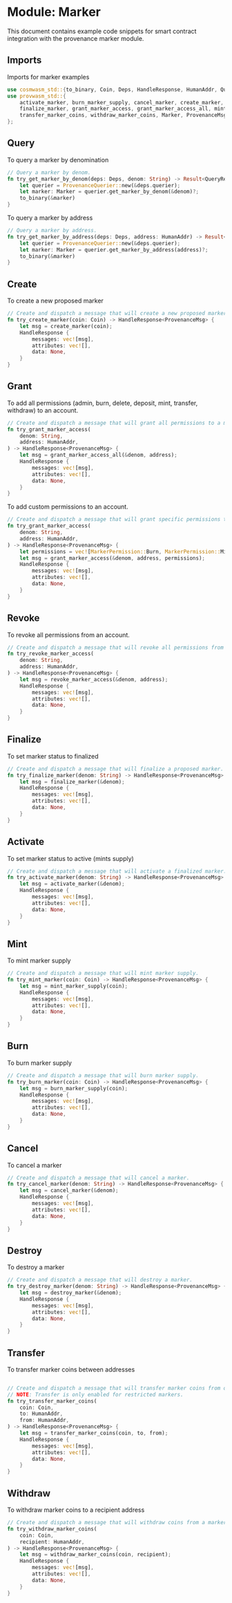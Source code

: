 # Module: Marker

This document contains example code snippets for smart contract integration with the provenance
marker module.

## Imports

Imports for marker examples

```rust
use cosmwasm_std::{to_binary, Coin, Deps, HandleResponse, HumanAddr, QueryResponse, StdError};
use provwasm_std::{
    activate_marker, burn_marker_supply, cancel_marker, create_marker, destroy_marker,
    finalize_marker, grant_marker_access, grant_marker_access_all, mint_marker_supply,
    transfer_marker_coins, withdraw_marker_coins, Marker, ProvenanceMsg, ProvenanceQuerier,
};
```

## Query

To query a marker by denomination

```rust
// Query a marker by denom.
fn try_get_marker_by_denom(deps: Deps, denom: String) -> Result<QueryResponse, StdError> {
    let querier = ProvenanceQuerier::new(&deps.querier);
    let marker: Marker = querier.get_marker_by_denom(&denom)?;
    to_binary(&marker)
}
```

To query a marker by address

```rust
// Query a marker by address.
fn try_get_marker_by_address(deps: Deps, address: HumanAddr) -> Result<QueryResponse, StdError> {
    let querier = ProvenanceQuerier::new(&deps.querier);
    let marker: Marker = querier.get_marker_by_address(address)?;
    to_binary(&marker)
}
```

## Create

To create a new proposed marker

```rust
// Create and dispatch a message that will create a new proposed marker.
fn try_create_marker(coin: Coin) -> HandleResponse<ProvenanceMsg> {
    let msg = create_marker(coin);
    HandleResponse {
        messages: vec![msg],
        attributes: vec![],
        data: None,
    }
}
```

## Grant

To add all permissions (admin, burn, delete, deposit, mint, transfer, withdraw) to an account.

```rust
// Create and dispatch a message that will grant all permissions to a marker for an address.
fn try_grant_marker_access(
    denom: String,
    address: HumanAddr,
) -> HandleResponse<ProvenanceMsg> {
    let msg = grant_marker_access_all(&denom, address);
    HandleResponse {
        messages: vec![msg],
        attributes: vec![],
        data: None,
    }
}
```

To add custom permissions to an account.

```rust
// Create and dispatch a message that will grant specific permissions to a marker for an address.
fn try_grant_marker_access(
    denom: String,
    address: HumanAddr,
) -> HandleResponse<ProvenanceMsg> {
    let permissions = vec![MarkerPermission::Burn, MarkerPermission::Mint];
    let msg = grant_marker_access(&denom, address, permissions);
    HandleResponse {
        messages: vec![msg],
        attributes: vec![],
        data: None,
    }
}
```

## Revoke

To revoke all permissions from an account.

```rust
// Create and dispatch a message that will revoke all permissions from a marker for an address.
fn try_revoke_marker_access(
    denom: String,
    address: HumanAddr,
) -> HandleResponse<ProvenanceMsg> {
    let msg = revoke_marker_access(&denom, address);
    HandleResponse {
        messages: vec![msg],
        attributes: vec![],
        data: None,
    }
}
```

## Finalize

To set marker status to finalized

```rust
// Create and dispatch a message that will finalize a proposed marker.
fn try_finalize_marker(denom: String) -> HandleResponse<ProvenanceMsg> {
    let msg = finalize_marker(&denom);
    HandleResponse {
        messages: vec![msg],
        attributes: vec![],
        data: None,
    }
}
```

## Activate

To set marker status to active (mints supply)

```rust
// Create and dispatch a message that will activate a finalized marker.
fn try_activate_marker(denom: String) -> HandleResponse<ProvenanceMsg> {
    let msg = activate_marker(&denom);
    HandleResponse {
        messages: vec![msg],
        attributes: vec![],
        data: None,
    }
}
```

## Mint

To mint marker supply

```rust
// Create and dispatch a message that will mint marker supply.
fn try_mint_marker(coin: Coin) -> HandleResponse<ProvenanceMsg> {
    let msg = mint_marker_supply(coin);
    HandleResponse {
        messages: vec![msg],
        attributes: vec![],
        data: None,
    }
}
```

## Burn

To burn marker supply

```rust
// Create and dispatch a message that will burn marker supply.
fn try_burn_marker(coin: Coin) -> HandleResponse<ProvenanceMsg> {
    let msg = burn_marker_supply(coin);
    HandleResponse {
        messages: vec![msg],
        attributes: vec![],
        data: None,
    }
}
```

## Cancel

To cancel a marker

```rust
// Create and dispatch a message that will cancel a marker.
fn try_cancel_marker(denom: String) -> HandleResponse<ProvenanceMsg> {
    let msg = cancel_marker(&denom);
    HandleResponse {
        messages: vec![msg],
        attributes: vec![],
        data: None,
    }
}
```

## Destroy

To destroy a marker

```rust
// Create and dispatch a message that will destroy a marker.
fn try_destroy_marker(denom: String) -> HandleResponse<ProvenanceMsg> {
    let msg = destroy_marker(&denom);
    HandleResponse {
        messages: vec![msg],
        attributes: vec![],
        data: None,
    }
}
```

## Transfer

To transfer marker coins between addresses

```rust

// Create and dispatch a message that will transfer marker coins from one account to another.
// NOTE: Transfer is only enabled for restricted markers.
fn try_transfer_marker_coins(
    coin: Coin,
    to: HumanAddr,
    from: HumanAddr,
) -> HandleResponse<ProvenanceMsg> {
    let msg = transfer_marker_coins(coin, to, from);
    HandleResponse {
        messages: vec![msg],
        attributes: vec![],
        data: None,
    }
}
```

## Withdraw

To withdraw marker coins to a recipient address

```rust
// Create and dispatch a message that will withdraw coins from a marker.
fn try_withdraw_marker_coins(
    coin: Coin,
    recipient: HumanAddr,
) -> HandleResponse<ProvenanceMsg> {
    let msg = withdraw_marker_coins(coin, recipient);
    HandleResponse {
        messages: vec![msg],
        attributes: vec![],
        data: None,
    }
}
```
